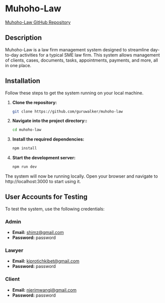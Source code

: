 # Muhoho-Law

[Muhoho-Law GitHub Repository](https://github.com/guruwalker/muhoho-law)

## Description

Muhoho-Law is a law firm management system designed to streamline day-to-day activities for a typical SME law firm. This system allows management of clients, cases, documents, tasks, appointments, payments, and more, all in one place.

## Installation

Follow these steps to get the system running on your local machine.

1. **Clone the repository:**

   ```bash
   git clone https://github.com/guruwalker/muhoho-law
   ```

2. **Navigate into the project directory::**

   ```bash
   cd muhoho-law
   ```

3. **Install the required dependencies:**

   ```bash
   npm install
   ```

4. **Start the development server:**

   ```bash
   npm run dev
   ```

The system will now be running locally. Open your browser and navigate to http://localhost:3000 to start using it.

## User Accounts for Testing

To test the system, use the following credentials:

### Admin

- **Email:** shimz@gmail.com
- **Password:** password

### Lawyer

- **Email:** kiprotichkibet@gmail.com
- **Password:** password

### Client

- **Email:** njerimwangi@gmail.com
- **Password:** password

